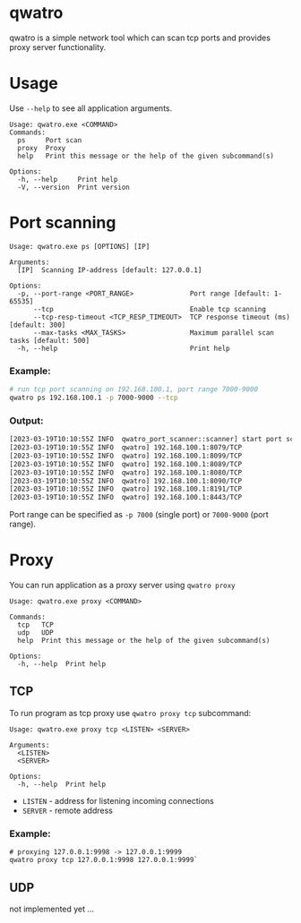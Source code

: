 # qwatro
qwatro is a simple network tool which can scan tcp ports and provides proxy server functionality.

# Usage
Use `--help` to see all application arguments.
```
Usage: qwatro.exe <COMMAND>
Commands:
  ps     Port scan
  proxy  Proxy
  help   Print this message or the help of the given subcommand(s)

Options:
  -h, --help     Print help
  -V, --version  Print version
```

# Port scanning
```
Usage: qwatro.exe ps [OPTIONS] [IP]

Arguments:
  [IP]  Scanning IP-address [default: 127.0.0.1]

Options:
  -p, --port-range <PORT_RANGE>              Port range [default: 1-65535]
      --tcp                                  Enable tcp scanning
      --tcp-resp-timeout <TCP_RESP_TIMEOUT>  TCP response timeout (ms) [default: 300]
      --max-tasks <MAX_TASKS>                Maximum parallel scan tasks [default: 500]
  -h, --help                                 Print help

```

### Example:
```bash
# run tcp port scanning on 192.168.100.1, port range 7000-9000
qwatro ps 192.168.100.1 -p 7000-9000 --tcp 
```

### Output:
```bash
[2023-03-19T10:10:55Z INFO  qwatro_port_scanner::scanner] start port scanning on 192.168.100.1, port range: (7000 - 9000)
[2023-03-19T10:10:55Z INFO  qwatro] 192.168.100.1:8079/TCP
[2023-03-19T10:10:55Z INFO  qwatro] 192.168.100.1:8099/TCP
[2023-03-19T10:10:55Z INFO  qwatro] 192.168.100.1:8089/TCP
[2023-03-19T10:10:55Z INFO  qwatro] 192.168.100.1:8080/TCP
[2023-03-19T10:10:55Z INFO  qwatro] 192.168.100.1:8090/TCP
[2023-03-19T10:10:55Z INFO  qwatro] 192.168.100.1:8191/TCP
[2023-03-19T10:10:55Z INFO  qwatro] 192.168.100.1:8443/TCP
```

Port range can be specified as `-p 7000` (single port) or `7000-9000` (port range).

# Proxy
You can run application as a proxy server using `qwatro proxy`
```
Usage: qwatro.exe proxy <COMMAND>

Commands:
  tcp   TCP
  udp   UDP
  help  Print this message or the help of the given subcommand(s)

Options:
  -h, --help  Print help
```

## TCP
To run program as tcp proxy use `qwatro proxy tcp` subcommand:
```
Usage: qwatro.exe proxy tcp <LISTEN> <SERVER>

Arguments:
  <LISTEN>  
  <SERVER>

Options:
  -h, --help  Print help
```

- `LISTEN` - address for listening incoming connections
- `SERVER` - remote address

### Example:
```
# proxying 127.0.0.1:9998 -> 127.0.0.1:9999
qwatro proxy tcp 127.0.0.1:9998 127.0.0.1:9999`
```

## UDP
not implemented yet ...
